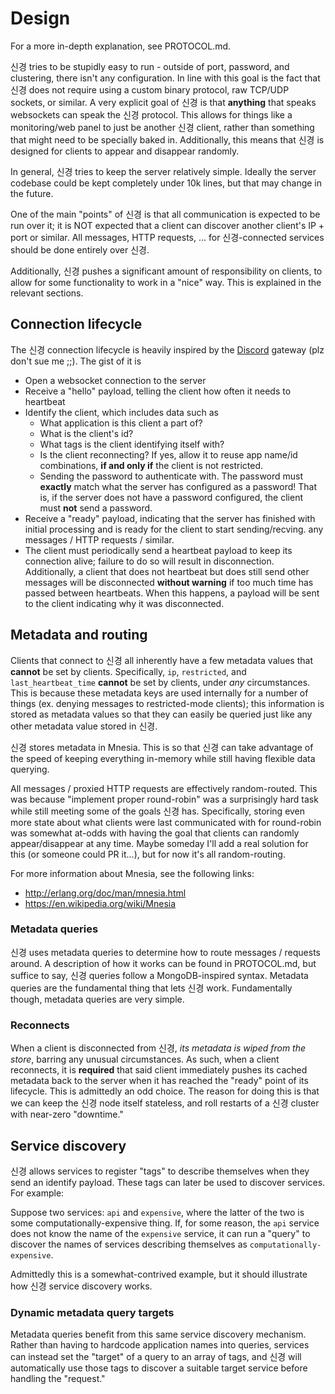 # Design

For a more in-depth explanation, see PROTOCOL.md.

신경 tries to be stupidly easy to run - outside of port, password, and
clustering, there isn't any configuration. In line with this goal is the fact
that 신경 does not require using a custom binary protocol, raw TCP/UDP sockets,
or similar. A very explicit goal of 신경 is that **anything** that speaks
websockets can speak the 신경 protocol. This allows for things like a
monitoring/web panel to just be another 신경 client, rather than something that
might need to be specially baked in. Additionally, this means that 신경 is
designed for clients to appear and disappear randomly. 

In general, 신경 tries to keep the server relatively simple. Ideally the server
codebase could be kept completely under 10k lines, but that may change in the
future.

One of the main "points" of 신경 is that all communication is expected to be
run over it; it is NOT expected that a client can discover another client's 
IP + port or similar. All messages, HTTP requests, ... for 신경-connected 
services should be done entirely over 신경.

Additionally, 신경 pushes a significant amount of responsibility on clients, to
allow for some functionality to work in a "nice" way. This is explained in the
relevant sections.

## Connection lifecycle

The 신경 connection lifecycle is heavily inspired by the 
[Discord](https://discord.com) gateway (plz don't sue me ;;). The gist of it is

- Open a websocket connection to the server
- Receive a "hello" payload, telling the client how often it needs to heartbeat
- Identify the client, which includes data such as
  - What application is this client a part of?
  - What is the client's id?
  - What tags is the client identifying itself with?
  - Is the client reconnecting? If yes, allow it to reuse app name/id 
    combinations, **if and only if** the client is not restricted.
  - Sending the password to authenticate with. The password must **exactly**
    match what the server has configured as a password! That is, if the server
    does not have a password configured, the client must **not** send a 
    password.
- Receive a "ready" payload, indicating that the server has finished with 
  initial processing and is ready for the client to start sending/recving. any
  messages / HTTP requests / similar.
- The client must periodically send a heartbeat payload to keep its connection 
  alive; failure to do so will result in disconnection. Additionally, a client
  that does not heartbeat but does still send other messages will be 
  disconnected **without warning** if too much time has passed between
  heartbeats. When this happens, a payload will be sent to the client 
  indicating why it was disconnected.

## Metadata and routing

Clients that connect to 신경 all inherently have a few metadata values that 
**cannot** be set by clients. Specifically, `ip`, `restricted`, and 
`last_heartbeat_time` **cannot** be set by clients, under *any* circumstances.
This is because these metadata keys are used internally for a number of things
(ex. denying messages to restricted-mode clients); this information is stored 
as metadata values so that they can easily be queried just like any other 
metadata value stored in 신경.

신경 stores metadata in Mnesia. This is so that 신경 can take advantage of the
speed of keeping everything in-memory while still having flexible data 
querying.

All messages / proxied HTTP requests are effectively random-routed. This was
because "implement proper round-robin" was a surprisingly hard task while still
meeting some of the goals 신경 has. Specifically, storing even more state about
what clients were last communicated with for round-robin was somewhat at-odds
with having the goal that clients can randomly appear/disappear at any time.
Maybe someday I'll add a real solution for this (or someone could PR it...),
but for now it's all random-routing.

For more information about Mnesia, see the following links:

- http://erlang.org/doc/man/mnesia.html
- https://en.wikipedia.org/wiki/Mnesia

### Metadata queries

신경 uses metadata queries to determine how to route messages / requests 
around. A description of how it works can be found in PROTOCOL.md, but suffice
to say, 신경 queries follow a MongoDB-inspired syntax. Metadata queries are the
fundamental thing that lets 신경 work. Fundamentally though, metadata queries
are very simple. 

### Reconnects

When a client is disconnected from 신경, *its metadata is wiped from the store*,
barring any unusual circumstances. As such, when a client reconnects, it is
**required** that said client immediately pushes its cached metadata back to
the server when it has reached the "ready" point of its lifecycle. This is 
admittedly an odd choice. The reason for doing this is that we can keep the
신경 node itself stateless, and roll restarts of a 신경 cluster with near-zero
"downtime."

## Service discovery

신경 allows services to register "tags" to describe themselves when they send
an identify payload. These tags can later be used to discover services. For 
example:

Suppose two services: `api` and `expensive`, where the latter of the two is 
some computationally-expensive thing. If, for some reason, the `api` service
does not know the name of the `expensive` service, it can run a "query" to 
discover the names of services describing themselves as 
`computationally-expensive`.

Admittedly this is a somewhat-contrived example, but it should illustrate how
신경 service discovery works.

### Dynamic metadata query targets

Metadata queries benefit from this same service discovery mechanism. Rather
than having to hardcode application names into queries, services can instead
set the "target" of a query to an array of tags, and 신경 will automatically
use those tags to discover a suitable target service before handling the 
"request."